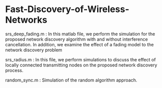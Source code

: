 # Fast-Discovery-of-Wireless-Networks

srs_deep_fading.m : In this matlab file, we perform the simulation for the proposed network  discovery  algorithm  with  and  without  interference cancellation. In addition, we examine the effect of a fading model to the network discovery problem 

srs_radius.m : In this file, we perform simulations to discuss the effect of locally  connected  transmitting  nodes on the proposed network discovery process.

random_sync.m : Simulation of  the random algorithm approach.
